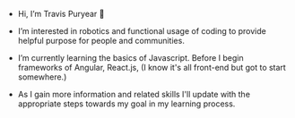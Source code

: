 - Hi, I’m Travis Puryear 🤘

- I’m interested in robotics and functional usage of coding to provide helpful purpose for people and communities. 

- I’m currently learning the basics of Javascript. Before I begin frameworks of Angular, React.js, (I know it's all front-end but got to start somewhere.)

- As I gain more information and related skills I'll update with the appropriate steps towards my goal in my learning process. 


<!---
Erebus009/Erebus009 is a ✨ special ✨ repository because its `README.md` (this file) appears on your GitHub profile.
You can click the Preview link to take a look at your changes.
--->
